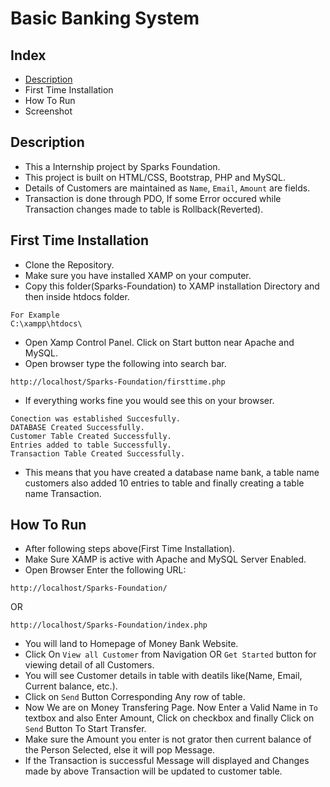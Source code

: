 # Basic Banking System

## Index
- [Description](#Description)
- First Time Installation
- How To Run
- Screenshot

## Description
- This a Internship project by Sparks Foundation.
- This project is built on HTML/CSS, Bootstrap, PHP and MySQL.
- Details of Customers are maintained as `Name`, `Email`, `Amount` are fields.
- Transaction is done through PDO, If some Error occured while Transaction changes made to table is Rollback(Reverted).  

## First Time Installation
- Clone the Repository.
- Make sure you have installed XAMP on your computer.
- Copy this folder(Sparks-Foundation) to XAMP installation Directory and then inside htdocs folder.

```
For Example
C:\xampp\htdocs\
```
- Open Xamp Control Panel. Click on Start button near Apache and MySQL.
- Open browser type the following into search bar.
```
http://localhost/Sparks-Foundation/firsttime.php
```
- If everything works fine you would see this on your browser.
```
Conection was established Succesfully.
DATABASE Created Successfully.
Customer Table Created Successfully.
Entries added to table Successfully.
Transaction Table Created Successfully.
```
- This means that you have created a database name bank, a table name customers also added 10 entries to table and finally creating a table name Transaction.

## How To Run
- After following steps above(First Time Installation).
- Make Sure XAMP is active with Apache and MySQL Server Enabled.
- Open Browser Enter the following URL:
```
http://localhost/Sparks-Foundation/
```
OR
```
http://localhost/Sparks-Foundation/index.php
```
- You will land to Homepage of Money Bank Website.
- Click On `View all Customer` from Navigation OR `Get Started` button for viewing detail of all Customers.
- You will see Customer details in table with deatils like(Name, Email, Current balance, etc.).
- Click on `Send` Button Corresponding Any row of table.
- Now We are on Money Transfering Page. Now Enter a Valid Name in `To` textbox and also Enter Amount, Click on checkbox and finally Click on `Send` Button To Start Transfer.
- Make sure the Amount you enter is not grator then current balance of the Person Selected, else it will pop Message.
- If the Transaction is successful Message will displayed and Changes made by above Transaction will be updated to customer table. 
